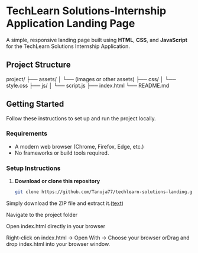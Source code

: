 # TechLearn Solutions-Internship Application Landing Page

A simple, responsive landing page built using **HTML**, **CSS**, and **JavaScript** for the TechLearn Solutions Internship Application.

## Project Structure
project/
├── assets/
│ └── (images or other assets)
├── css/
│ └── style.css
├── js/
│ └── script.js
├── index.html
└── README.md


## Getting Started

Follow these instructions to set up and run the project locally.

### Requirements

- A modern web browser (Chrome, Firefox, Edge, etc.)
- No frameworks or build tools required.

### Setup Instructions

1. **Download or clone this repository**
   ```bash
   git clone https://github.com/Tanuja77/techlearn-solutions-landing.git


Simply download the ZIP file and extract it.([text](<../TechLearn solutions.zip>))

Navigate to the project folder

Open index.html directly in your browser

Right-click on index.html → Open With → Choose your browser
orDrag and drop index.html into your browser window.   


